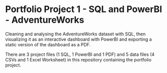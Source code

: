 # Portfolio Project 1 - SQL and PowerBI - AdventureWorks

Cleaning and analysing the AdventureWorks dataset with SQL, then visualizing it as an interactive dashboard with PowerBI and exporting a static version of the dashboard as a PDF.

There are 3 project files (1 SQL, 1 PowerBI and 1 PDF) and 5 data files (4 CSVs and 1 Excel Worksheet) in this repository containing the portfolio project.

